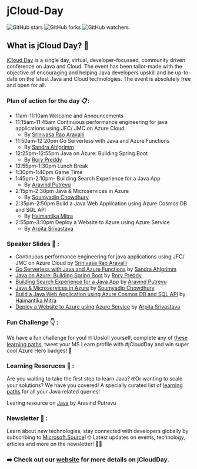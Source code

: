 # jCloud-Day
![GitHub stars](https://img.shields.io/github/stars/KonfHub/jCloud-Day?style=social) ![GitHub forks](https://img.shields.io/github/forks/KonfHUb/jCloud-Day?style=social) ![GitHub watchers](https://img.shields.io/github/watchers/KonfHub/jCloud-Day?style=social)
## What is jCloud Day? :mega:
[jCloud Day](http://konf.me/jcloud) is a single day, virtual, developer-focussed, community driven conference on Java and Cloud. The event has been tailor-made with the objective of encouraging and helping Java developers upskill and be up-to-date on the latest Java and Cloud technologies. The event is absolutely free and open for all.

### Plan of action for the day :clipboard::
  - 11am-11:10am Welcome and Announcements
  - 11:15am-11:45am Continuous performance engineering for java applications using JFC/ JMC on Azure Cloud.
    - By [Srinivasa Rao Aravalli](https://www.linkedin.com/in/aravilli/)
  - 11:50am-12:20pm Go Serverless with Java and Azure Functions
    - By [Sandra Ahlgrimm](https://twitter.com/sKriemhild)
  - 12:25pm-12:55pm Java on Azure: Building Spring Boot
    - By [Rory Preddy](https://twitter.com/rorypreddy)
  - 12:55pm-1:30pm Lunch Break
  - 1:30pm-1:40pm Game Time
  - 1:45pm-2:10pm- Building Search Experience for a Java App
    - By [Aravind Putrevu](https://twitter.com/aravindputrevu)
  - 2:15pm-2:30pm Java & Microservices in Azure
    - By [Soumyadip Chowdhury](https://twitter.com/s_oumyadip?s=09)
  - 2:35pm-2:50pm Build a Java Web Application using Azure Cosmos DB and SQL API
    - By [Haimantika Mitra](https://twitter.com/HaimantikaM)
  - 2:55pm-3:10pm Deploy a Website to Azure using Azure Service
    - By [Arpita Srivastava](https://twitter.com/arpita_zoe)

### Speaker Slides :pencil: :
- Continuous performance engineering for java applications using JFC/ JMC on Azure Cloud by [Srinivasa Rao Aravalli](https://www.linkedin.com/in/aravilli/)
- [Go Serverless with Java and Azure Functions](https://github.com/KonfHub/jCloud-Day/files/5139934/AzureFunctionsJCloudConference.pdf) by [Sandra Ahlgrimm](https://twitter.com/sKriemhild)
- [Java on Azure: Building Spring Boot](https://github.com/KonfHub/jCloud-Day/files/5136362/Rory_Azure_Spring_Cloud.pdf) by [Rory Preddy](https://twitter.com/rorypreddy)
- [Building Search Experience for a Java App](https://aravind.dev/2020/08/java-apm/) by [Aravind Putrevu](https://twitter.com/aravindputrevu)
- [Java & Microservices in Azure](https://docs.google.com/presentation/d/1jiNEYzg8G2SnXkA8YGUSy9oUksxav-6QLlEjfCpKw8M/edit?usp=sharing) by [Soumyadip Chowdhury](https://twitter.com/s_oumyadip?s=09)
- [Build a Java Web Application using Azure Cosmos DB and SQL API](https://drive.google.com/file/d/1troa2LPMP3apX_kW7pnAKqdiMHgId3Gr/view?usp=sharing) by [Haimantika Mitra](https://twitter.com/HaimantikaM)
- [Deploy a Website to Azure using Azure Service](http://bit.ly/jcloudslidedeck) by [Arpita Srivastava](https://twitter.com/arpita_zoe)

### Fun Challenge :point_down: :
We have a fun challenge for you! 🤓
Upskill yourself, complete any of [these learning paths](https://konf.me/jcloud-challenge), tweet your MS Learn profile with #jCloudDay and win super cool Azure Hero badges! 🤩

### Learning Resoruces :closed_book: :
Are you waiting to take the first step to learn Java? 🤓Or wanting to scale your solutions? We have you covered! A specially curated list of [learning paths](https://konf.me/jcloud-content-java) for all your Java related queries!

Learing resource on [Java](https://github.com/aravindputrevu/javalin-student/) by Aravind Putrevu
### Newsletter :newspaper: :
Learn about new technologies, stay connected with developers globally by subscribing to [Microsoft.Source](https://konf.me/newsletter)! 🤓 Latest updates on events, technology, articles and more on the newsletter! 👩‍💻

### :arrow_right: Check out our [website](https://jcloud.konfhub.com/?utm_source=KonfHub&utm_medium=Link&utm_campaign=JCloud%20Day) for more details on jCloudDay.
